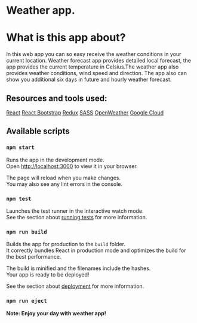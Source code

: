 # Weather app.

# What is this app about?
In this web app you can so easy receive the weather conditions in your current location.
Weather forecast app provides detailed local forecast, the app provides the current temperature in Celsius.The weather app also provides weather conditions, wind speed and direction.
The app also can show you additional six days in future and hourly weather forecast.

## Resources and tools used:
[React](https://reactjs.org/)
[React Bootstrap](https://react-bootstrap.netlify.app/)
[Redux](https://redux.js.org/)
[SASS](hhttps://sass-lang.com/)
[OpenWeather](https://openweathermap.org)
[Google Cloud](https://cloud.google.com/)

## Available scripts

### `npm start`

Runs the app in the development mode.\
Open [http://localhost:3000](http://localhost:3000) to view it in your browser.

The page will reload when you make changes.\
You may also see any lint errors in the console.

### `npm test`

Launches the test runner in the interactive watch mode.\
See the section about [running tests](https://facebook.github.io/create-react-app/docs/running-tests) for more information.

### `npm run build`

Builds the app for production to the `build` folder.\
It correctly bundles React in production mode and optimizes the build for the best performance.

The build is minified and the filenames include the hashes.\
Your app is ready to be deployed!

See the section about [deployment](https://facebook.github.io/create-react-app/docs/deployment) for more information.

### `npm run eject`

**Note: Enjoy your day with weather app!**